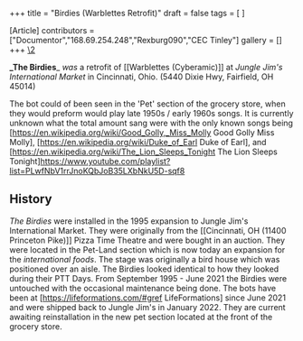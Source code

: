+++
title = "Birdies (Warblettes Retrofit)"
draft = false
tags = [ ]

[Article]
contributors = ["Documentor","168.69.254.248","Rexburg090","CEC Tinley"]
gallery = []
+++
[\2](\1)

**_The Birdies**_ _was_ a retrofit of [[Warblettes (Cyberamic)]] at _Jungle Jim's International Market_ in Cincinnati, Ohio. (5440 Dixie Hwy, Fairfield, OH 45014)

The bot could of been seen in the 'Pet' section of the grocery store, when they would preform would play late 1950s / early 1960s songs. It is currently unknown what the total amount sang were with the only known songs being [https://en.wikipedia.org/wiki/Good_Golly,_Miss_Molly Good Golly Miss Molly], [https://en.wikipedia.org/wiki/Duke_of_Earl Duke of Earl], and [https://en.wikipedia.org/wiki/The_Lion_Sleeps_Tonight The Lion Sleeps Tonight]<ref>https://www.youtube.com/playlist?list=PLwfNbV1rrJnoKQbJoB35LXbNkU5D-sqf8</ref>

##  History ## 
_The Birdies_ were installed in the 1995 expansion to Jungle Jim's International Market. They were originally from the [[Cincinnati, OH (11400 Princeton Pike)]] Pizza Time Theatre and were bought in an auction. They were located in the Pet-Land section which is now today an expansion for the _international foods_. The stage was originally a bird house which was positioned over an aisle. The Birdies looked identical to how they looked during their PTT Days. From September 1995 - June 2021 the Birdies were untouched with the occasional maintenance being done. The bots have been at [https://lifeformations.com/#gref LifeFormations] since June 2021 and were shipped back to Jungle Jim's in January 2022. They are current awaiting reinstallation in the new pet section located at the front of the grocery store.
